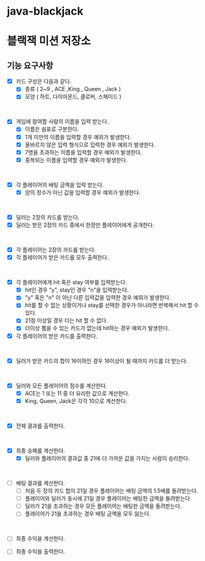 # java-blackjack

# 블랙잭 미션 저장소

## 기능 요구사항

- [x] 카드 구성은 다음과 같다.
    - [x] 종류 ( 2~9 , ACE ,King , Queen , Jack )
    - [x] 모양 ( 하트, 다이아몬드, 클로버, 스페이드 )

<br>

- [x] 게임에 참여할 사람의 이름을 입력 받는다.
    - [x] 이름은 쉼표로 구분한다.
    - [x] 1개 미만의 이름을 입력할 경우 예외가 발생한다.
    - [x] 올바르지 않은 입력 형식으로 입력한 경우 예외가 발생한다.
    - [x] 7명을 초과하는 이름을 입력할 경우 예외가 발생한다.
    - [x] 중복되는 이름을 입력할 경우 예외가 발생한다.

<br>

- [x] 각 플레이어의 배팅 금액을 입력 받는다.
    - [x] 양의 정수가 아닌 값을 입력할 경우 예외가 발생한다.

<br>

- [x] 딜러는 2장의 카드를 받는다.
- [x] 딜러는 받은 2장의 카드 중에서 한장만 플레이어에게 공개한다.

<br>

- [x] 각 플레이어는 2장의 카드를 받는다.
- [x] 각 플레이어가 받은 카드를 모두 출력한다.

<br>

- [x] 각 플레이어에게 hit 혹은 stay 여부를 입력받는다.
    - [x] hit인 경우 "y", stay인 경우 "n"을 입력받는다.
    - [x] "y" 혹은 "n" 이 아닌 다른 입력값을 입력한 경우 예외가 발생한다.
    - [x] hit를 할 수 없는 상황이거나 stay를 선택한 경우가 아니라면 반복해서 hit 할 수 있다.
    - [x] 21점 이상일 경우 더는 hit 할 수 없다.
    - [x] 더이상 뽑을 수 있는 카드가 없는데 hit하는 경우 예외가 발생한다.
- [x] 각 플레이어의 받은 카드를 출력한다.

<br>

- [x] 딜러가 받은 카드의 합이 16이하인 경우 16이상이 될 때까지 카드를 더 받는다.

<br>

- [x] 딜러와 모든 플레이어의 점수를 계산한다.
    - [x] ACE는 1 또는 11 중 더 유리한 값으로 계산한다.
    - [x] King, Queen, Jack은 각각 10으로 계산한다.

<br>

- [x] 전체 결과를 출력한다.

<br>

- [x] 최종 승패를 계산한다.
    - [x] 딜러와 플레이어의 결과값 중 21에 더 가까운 값을 가지는 사람이 승리한다.

<br>

- [ ] 배팅 결과를 계산한다.
    - [ ] 처음 두 장의 카드 합이 21일 경우 플레이어는 배팅 금액의 1.5배를 돌려받는다.
    - [ ] 플레이어와 딜러가 동시에 21일 경우 플레이어는 배팅한 금액을 돌려받는다.
    - [ ] 딜러가 21을 초과하는 경우 모든 플레이어는 배팅한 금액을 돌려받는다.
    - [ ] 플레이어가 21을 초과하는 경우 배팅 금액을 모두 잃는다.

<br>

- [ ] 최종 수익을 계산한다.
- [ ] 최종 수익을 출력한다.
    